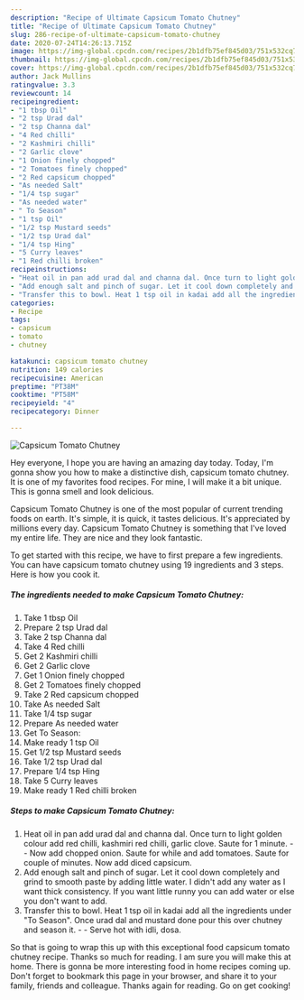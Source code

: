 ```yaml
---
description: "Recipe of Ultimate Capsicum Tomato Chutney"
title: "Recipe of Ultimate Capsicum Tomato Chutney"
slug: 286-recipe-of-ultimate-capsicum-tomato-chutney
date: 2020-07-24T14:26:13.715Z
image: https://img-global.cpcdn.com/recipes/2b1dfb75ef845d03/751x532cq70/capsicum-tomato-chutney-recipe-main-photo.jpg
thumbnail: https://img-global.cpcdn.com/recipes/2b1dfb75ef845d03/751x532cq70/capsicum-tomato-chutney-recipe-main-photo.jpg
cover: https://img-global.cpcdn.com/recipes/2b1dfb75ef845d03/751x532cq70/capsicum-tomato-chutney-recipe-main-photo.jpg
author: Jack Mullins
ratingvalue: 3.3
reviewcount: 14
recipeingredient:
- "1 tbsp Oil"
- "2 tsp Urad dal"
- "2 tsp Channa dal"
- "4 Red chilli"
- "2 Kashmiri chilli"
- "2 Garlic clove"
- "1 Onion finely chopped"
- "2 Tomatoes finely chopped"
- "2 Red capsicum chopped"
- "As needed Salt"
- "1/4 tsp sugar"
- "As needed water"
- " To Season"
- "1 tsp Oil"
- "1/2 tsp Mustard seeds"
- "1/2 tsp Urad dal"
- "1/4 tsp Hing"
- "5 Curry leaves"
- "1 Red chilli broken"
recipeinstructions:
- "Heat oil in pan add urad dal and channa dal. Once turn to light golden colour add red chilli, kashmiri red chilli, garlic clove. Saute for 1 minute.  Now add chopped onion. Saute for while and add tomatoes. Saute for couple of minutes. Now add diced capsicum."
- "Add enough salt and pinch of sugar. Let it cool down completely and grind to smooth paste by adding little water. I didn&#39;t add any water as I want thick consistency. If you want little runny you can add water or else you don&#39;t want to add."
- "Transfer this to bowl. Heat 1 tsp oil in kadai add all the ingredients under &#34;To Season&#34;. Once urad dal and mustard done pour this over chutney and season it.  Serve hot with idli, dosa."
categories:
- Recipe
tags:
- capsicum
- tomato
- chutney

katakunci: capsicum tomato chutney 
nutrition: 149 calories
recipecuisine: American
preptime: "PT38M"
cooktime: "PT58M"
recipeyield: "4"
recipecategory: Dinner

---
```



![Capsicum Tomato Chutney](https://img-global.cpcdn.com/recipes/2b1dfb75ef845d03/751x532cq70/capsicum-tomato-chutney-recipe-main-photo.jpg)

Hey everyone, I hope you are having an amazing day today. Today, I'm gonna show you how to make a distinctive dish, capsicum tomato chutney. It is one of my favorites food recipes. For mine, I will make it a bit unique. This is gonna smell and look delicious.



Capsicum Tomato Chutney is one of the most popular of current trending foods on earth. It's simple, it is quick, it tastes delicious. It's appreciated by millions every day. Capsicum Tomato Chutney is something that I've loved my entire life. They are nice and they look fantastic.


To get started with this recipe, we have to first prepare a few ingredients. You can have capsicum tomato chutney using 19 ingredients and 3 steps. Here is how you cook it.

<!--inarticleads1-->

##### The ingredients needed to make Capsicum Tomato Chutney:

1. Take 1 tbsp Oil
1. Prepare 2 tsp Urad dal
1. Take 2 tsp Channa dal
1. Take 4 Red chilli
1. Get 2 Kashmiri chilli
1. Get 2 Garlic clove
1. Get 1 Onion finely chopped
1. Get 2 Tomatoes finely chopped
1. Take 2 Red capsicum chopped
1. Take As needed Salt
1. Take 1/4 tsp sugar
1. Prepare As needed water
1. Get  To Season:
1. Make ready 1 tsp Oil
1. Get 1/2 tsp Mustard seeds
1. Take 1/2 tsp Urad dal
1. Prepare 1/4 tsp Hing
1. Take 5 Curry leaves
1. Make ready 1 Red chilli broken




<!--inarticleads2-->

##### Steps to make Capsicum Tomato Chutney:

1. Heat oil in pan add urad dal and channa dal. Once turn to light golden colour add red chilli, kashmiri red chilli, garlic clove. Saute for 1 minute. -  - Now add chopped onion. Saute for while and add tomatoes. Saute for couple of minutes. Now add diced capsicum.
1. Add enough salt and pinch of sugar. Let it cool down completely and grind to smooth paste by adding little water. I didn&#39;t add any water as I want thick consistency. If you want little runny you can add water or else you don&#39;t want to add.
1. Transfer this to bowl. Heat 1 tsp oil in kadai add all the ingredients under &#34;To Season&#34;. Once urad dal and mustard done pour this over chutney and season it. -  - Serve hot with idli, dosa.




So that is going to wrap this up with this exceptional food capsicum tomato chutney recipe. Thanks so much for reading. I am sure you will make this at home. There is gonna be more interesting food in home recipes coming up. Don't forget to bookmark this page in your browser, and share it to your family, friends and colleague. Thanks again for reading. Go on get cooking!
